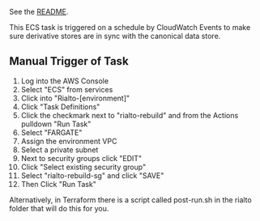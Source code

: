 See the [README](https://github.com/sul-dlss-labs/rialto-trigger-rebuild/blob/master/README.md).

This ECS task is triggered on a schedule by CloudWatch Events to make sure derivative stores are in sync with the canonical data store.

## Manual Trigger of Task

1. Log into the AWS Console
1. Select "ECS" from services
1. Click into "Rialto-[environment]"
1. Click "Task Definitions"
1. Click the checkmark next to "rialto-rebuild" and from the Actions pulldown "Run Task"
1. Select "FARGATE"
1. Assign the environment VPC
1. Select a private subnet
1. Next to security groups click "EDIT"
1. Click "Select existing security group"
1. Select "rialto-rebuild-sg" and click "SAVE"
1. Then Click "Run Task"

Alternatively, in Terraform there is a script called post-run.sh in the rialto folder that will do this for you.